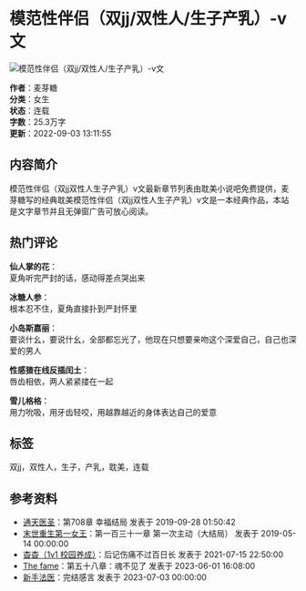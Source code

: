 # 模范性伴侣（双jj/双性人/生子产乳）-v文

![模范性伴侣（双jj/双性人/生子产乳）-v文](https://www.aiyue9.cc/bookimg/113/113952.jpg)

**作者**：麦芽糖  
**分类**：女生  
**状态**：连载  
**字数**：25.3万字  
**更新**：2022-09-03 13:11:55  

## 内容简介

模范性伴侣（双jj双性人生子产乳）v文最新章节列表由耽美小说吧免费提供，麦芽糖写的经典耽美模范性伴侣（双jj双性人生子产乳）v文是一本经典作品，本站是文字章节并且无弹窗广告可放心阅读。

## 热门评论

**仙人掌的花**：  
夏角听完严封的话，感动得差点哭出来

**冰糖人参**：  
根本忍不住，夏角直接扑到严封怀里

**小岛斯嘉丽**：  
要谈什幺，要说什幺，全部都忘光了，他现在只想要亲吻这个深爱自己，自己也深爱的男人

**性感猹在线反插闰土**：  
唇齿相依，两人紧紧搂在一起

**雪儿格格**：  
用力吮吸，用牙齿轻咬，用越靠越近的身体表达自己的爱意

## 标签
双jj，双性人，生子，产乳，耽美，连载

## 参考资料
- [通天医圣](https://m.wandu8.com/html/111115/)：第708章 幸福结局 发表于 2019-09-28 01:50:42  
- [末世重生第一女王](https://m.diyi6.com/bookid/125670/)：第一百三十一章 第一次主动（大结局） 发表于 2019-05-14 00:00:00  
- [杳杳（1v1 校园养成）](https://m.dier9.cc/shu/124565/)：后记伤痛不过百日长 发表于 2021-07-15 22:50:00  
- [The fame](https://m.disan.cc/xiaoshuo/123460/)：第五十八章：魂不见了 发表于 2023-06-01 16:08:00  
- [新手法医](https://m.disi9.cc/shu/122355/)：完结感言 发表于 2023-07-03 00:00:00  